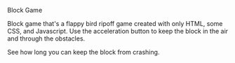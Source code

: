 Block Game

Block game that's a flappy bird ripoff game created with only HTML, some CSS, and Javascript. 
Use the acceleration button to keep the block in the air and through the obstacles.

See how long you can keep the block from crashing.  
